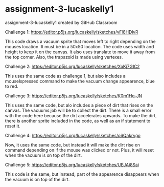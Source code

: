 # assignment-3-lucaskelly1
assignment-3-lucaskelly1 created by GitHub Classroom

Challenge 1:
https://editor.p5js.org/lucaskelly/sketches/vFl8HDlvR

This code draws a vacuum sprite that moves left to right depending on the mouses location. It must be in a 50x50 location. 
The code uses width and height to keep it on the canvas. 
It also uses translate to move it away from the top corner. 
Also, the trapazoid is made using vertexes. 

Challenge 2:
https://editor.p5js.org/lucaskelly/sketches/XoKj7GIC2

This uses the same code as challenge 1, but also includes a mouseIspressed command to make the vacuum change appearence, blue to red. 

Challenge 3:
https://editor.p5js.org/lucaskelly/sketches/K0m1Hq-JN

This uses the same code, but alo includes a piece of dirt that rises on the canvas. The vacuums job will be to collect the dirt.
There is a small error with the code here because the dirt accelerates upwards. 
To make the dirt, there is another sprite included in the code, as well as an if statement to reset it. 

Challenge 4:
https://editor.p5js.org/lucaskelly/sketches/o6Qakrvgo

Now, it uses the same code, but instead it will make the dirt rise on command depending on if the mouse was clicked or not. Plus, it will reset when the vacuum is on top of the dirt. 

Challenge 5:
https://editor.p5js.org/lucaskelly/sketches/UEJAi8Sai

This code is the same, but instead, part of the appearence disappears when the vacuum is on top of the dirt. 

